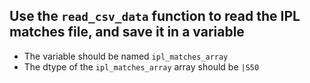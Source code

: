 ## Use the `read_csv_data` function to read the IPL matches file, and save it in a variable

- The variable should be named `ipl_matches_array`
- The dtype of the `ipl_matches_array` array should be `|S50`
